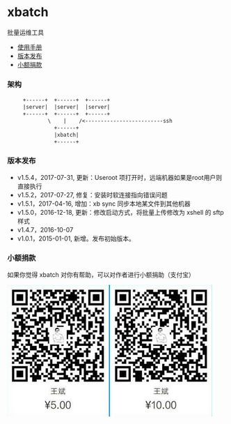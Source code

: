 # xbatch

批量运维工具

* [使用手册](https://github.com/BillWang139967/xbatch/wiki)
* [版本发布](#版本发布)
* [小额捐款](#小额捐款)

### 架构

```
     +------+  +------+  +------+
     |server|  |server|  |server|
     +------+  +------+  +------+
             \    |    /<-------------------------ssh
               +------+
               |xbatch|
               +------+
```

### 版本发布

* v1.5.4，2017-07-31, 更新：Useroot 项打开时，远端机器如果是root用户则直接执行
* v1.5.2，2017-07-27, 修复：安装时软连接指向错误问题
* v1.5.1，2017-04-16, 增加：xb sync 同步本地某文件到其他机器
* v1.5.0，2016-12-18, 更新：修改启动方式，将批量上传修改为 xshell 的 sftp 样式
* v1.4.7，2016-10-07
* v1.0.1，2015-01-01, 新增。发布初始版本。

### 小额捐款

如果你觉得 xbatch 对你有帮助，可以对作者进行小额捐助（支付宝）

![Screenshot](images/5.jpg)

